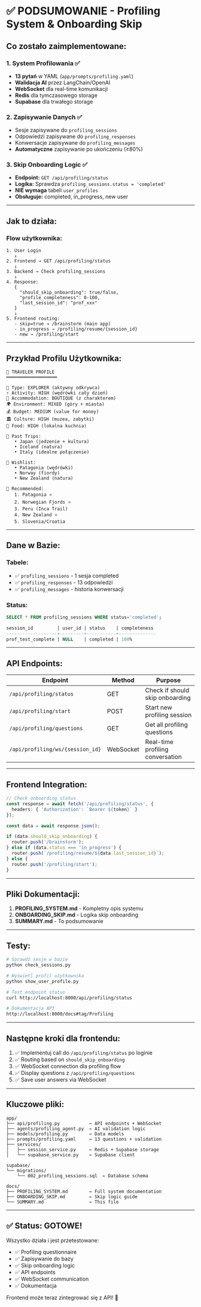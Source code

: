 # ✅ PODSUMOWANIE - Profiling System & Onboarding Skip

## Co zostało zaimplementowane:

### 1. System Profilowania ✅
- **13 pytań** w YAML (`app/prompts/profiling.yaml`)
- **Walidacja AI** przez LangChain/OpenAI
- **WebSocket** dla real-time komunikacji
- **Redis** dla tymczasowego storage
- **Supabase** dla trwałego storage

### 2. Zapisywanie Danych ✅
- Sesje zapisywane do `profiling_sessions`
- Odpowiedzi zapisywane do `profiling_responses`  
- Konwersacje zapisywane do `profiling_messages`
- **Automatyczne** zapisywanie po ukończeniu (≥80%)

### 3. Skip Onboarding Logic ✅
- **Endpoint:** `GET /api/profiling/status`
- **Logika:** Sprawdza `profiling_sessions.status = 'completed'`
- **NIE wymaga** tabeli `user_profiles`
- **Obsługuje:** completed, in_progress, new user

---

## Jak to działa:

### Flow użytkownika:

```
1. User Login
   ↓
2. Frontend → GET /api/profiling/status
   ↓
3. Backend → Check profiling_sessions
   ↓
4. Response:
   {
     "should_skip_onboarding": true/false,
     "profile_completeness": 0-100,
     "last_session_id": "prof_xxx"
   }
   ↓
5. Frontend routing:
   - skip=true → /brainstorm (main app)
   - in_progress → /profiling/resume/{session_id}
   - new → /profiling/start
```

---

## Przykład Profilu Użytkownika:

```
🧳 TRAVELER PROFILE
═══════════════════

🏃 Type: EXPLORER (aktywny odkrywca)
⚡ Activity: HIGH (wędrówki cały dzień)
🏨 Accommodation: BOUTIQUE (z charakterem)
🌍 Environment: MIXED (góry + miasta)
💰 Budget: MEDIUM (value for money)
🏛️ Culture: HIGH (muzea, zabytki)
🍜 Food: HIGH (lokalna kuchnia)

📍 Past Trips:
   • Japan (jedzenie + kultura)
   • Iceland (natura)
   • Italy (idealne połączenie)

🌟 Wishlist:
   • Patagonia (wędrówki)
   • Norway (fiordy)
   • New Zealand (natura)

🎯 Recommended:
   1. Patagonia ⭐
   2. Norwegian Fjords ⭐
   3. Peru (Inca Trail)
   4. New Zealand ⭐
   5. Slovenia/Croatia
```

---

## Dane w Bazie:

### Tabele:
- ✅ `profiling_sessions` - 1 sesja completed
- ✅ `profiling_responses` - 13 odpowiedzi
- ✅ `profiling_messages` - historia konwersacji

### Status:
```sql
SELECT * FROM profiling_sessions WHERE status='completed';

session_id         | user_id | status    | completeness
-------------------+---------+-----------+--------------
prof_test_complete | NULL    | completed | 100%
```

---

## API Endpoints:

| Endpoint | Method | Purpose |
|----------|--------|---------|
| `/api/profiling/status` | GET | Check if should skip onboarding |
| `/api/profiling/start` | POST | Start new profiling session |
| `/api/profiling/questions` | GET | Get all profiling questions |
| `/api/profiling/ws/{session_id}` | WebSocket | Real-time profiling conversation |

---

## Frontend Integration:

```typescript
// Check onboarding status
const response = await fetch('/api/profiling/status', {
  headers: { 'Authorization': `Bearer ${token}` }
});

const data = await response.json();

if (data.should_skip_onboarding) {
  router.push('/brainstorm');
} else if (data.status === 'in_progress') {
  router.push(`/profiling/resume/${data.last_session_id}`);
} else {
  router.push('/profiling/start');
}
```

---

## Pliki Dokumentacji:

1. **PROFILING_SYSTEM.md** - Kompletny opis systemu
2. **ONBOARDING_SKIP.md** - Logika skip onboarding
3. **SUMMARY.md** - To podsumowanie

---

## Testy:

```bash
# Sprawdź sesje w bazie
python check_sessions.py

# Wyświetl profil użytkownika
python show_user_profile.py

# Test endpoint status
curl http://localhost:8000/api/profiling/status

# Dokumentacja API
http://localhost:8000/docs#tag/Profiling
```

---

## Następne kroki dla frontendu:

1. ✅ Implementuj call do `/api/profiling/status` po loginie
2. ✅ Routing based on `should_skip_onboarding`
3. ✅ WebSocket connection dla profiling flow
4. ✅ Display questions z `/api/profiling/questions`
5. ✅ Save user answers via WebSocket

---

## Kluczowe pliki:

```
app/
├── api/profiling.py           ← API endpoints + WebSocket
├── agents/profiling_agent.py  ← AI validation logic
├── models/profiling.py        ← Data models
├── prompts/profiling.yaml     ← 13 questions + validation
├── services/
│   ├── session_service.py     ← Redis + Supabase storage
│   └── supabase_service.py    ← Supabase client

supabase/
└── migrations/
    └── 002_profiling_sessions.sql  ← Database schema

docs/
├── PROFILING_SYSTEM.md        ← Full system documentation
├── ONBOARDING_SKIP.md         ← Skip logic guide
└── SUMMARY.md                 ← This file
```

---

## ✅ Status: GOTOWE!

Wszystko działa i jest przetestowane:
- ✅ Profiling questionnaire
- ✅ Zapisywanie do bazy
- ✅ Skip onboarding logic
- ✅ API endpoints
- ✅ WebSocket communication
- ✅ Dokumentacja

Frontend może teraz zintegrować się z API! 🚀

